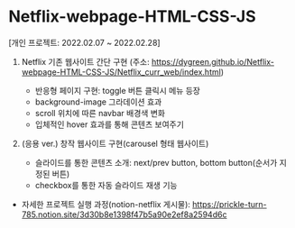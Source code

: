 # Netflix-webpage-HTML-CSS-JS
[개인 프로젝트: 2022.02.07 ~ 2022.02.28]
1) Netflix 기존 웹사이트 간단 구현 (주소: https://dygreen.github.io/Netflix-webpage-HTML-CSS-JS/Netflix_curr_web/index.html)
   - 반응형 페이지 구현: toggle 버튼 클릭시 메뉴 등장
   - background-image 그라데이션 효과
   - scroll 위치에 따른 navbar 배경색 변화
   - 입체적인 hover 효과를 통해 콘텐츠 보여주기
 
2) (응용 ver.) 창작 웹사이트 구현(carousel 형태 웹사이트)
   - 슬라이드를 통한 콘텐츠 소개: next/prev button, bottom button(순서가 지정된 버튼)
   - checkbox를 통한 자동 슬라이드 재생 기능


* 자세한 프로젝트 실행 과정(notion-netflix 게시물): https://prickle-turn-785.notion.site/3d30b8e1398f47b5a90e2ef8a2594d6c

